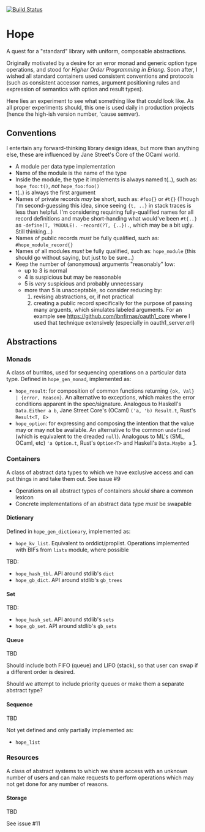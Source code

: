 [![Build Status](https://travis-ci.org/ibnfirnas/hope.svg?branch=master)](https://travis-ci.org/ibnfirnas/hope)

Hope
====

A quest for a "standard" library with uniform, composable abstractions.

Originally motivated by a desire for an error monad and generic option type
operations, and stood for _Higher Order Programming in Erlang_. Soon after, I
wished all standard containers used consistent conventions and protocols (such
as consistent accessor names, argument positioning rules and expression of
semantics with option and result types).

Here lies an experiment to see what something like that could look like. As all
proper experiments should, this one is used daily in production projects (hence
the high-ish version number, 'cause semver).


Conventions
-----------

I entertain any forward-thinking library design ideas, but more than anything
else, these are influenced by Jane Street's Core of the OCaml world.

- A module per data type implementation
- Name of the module is the name of the type
- Inside the module, the type it implements is always named t(..), such as:
  `hope_foo:t()`, _not_ `hope_foo:foo()`
- t(..) is always the first argument
- Names of private records _may_ be short, such as: `#foo{}` or `#t{}` (Though
  I'm second-guessing this idea, since seeing `{t, ..}` in stack traces is less
  than helpful. I'm considering requiring fully-qualified names for all record
  definitions and maybe short-handing what would've been `#t{..}` as
  `-define(T, ?MODULE). -record(?T, {..}).`, which may be a bit ugly. Still
  thinking...)
- Names of public records _must_ be fully qualified, such as: `#hope_module_record{}`
- Names of all modules _must_ be fully qualified, such as: `hope_module` (this
  should go without saying, but just to be sure...)
- Keep the number of (anonymous) arguments "reasonably" low:
    + up to 3 is normal
    + 4 is suspicious but may be reasonable
    + 5 is _very_ suspicious and probably unnecessary
    + more than 5 is unacceptable, so consider reducing by:
        1. revising abstractions, or, if not practical
        2. creating a public record specifically for the purpose of passing
           many arguents, which simulates labeled arguments. For an example see
           https://github.com/ibnfirnas/oauth1_core where I used that technique
           extensively (especially in oauth1_server.erl)


Abstractions
------------

### Monads

A class of burritos, used for sequencing operations on a particular data type.
Defined in `hope_gen_monad`, implemented as:

- `hope_result`: for composition of common functions returning
  `{ok, Val} | {error, Reason}`. An alternative to exceptions, which makes the
  error conditions apparent in the spec/signature. Analogous to Haskell's
  `Data.Either a b`, Jane Street Core's (OCaml) `('a, 'b) Result.t`, Rust's
  `Result<T, E>`
- `hope_option`: for expressing and composing the intention that the value may
  or may not be available. An alternative to the common `undefined` (which is
  equivalent to the dreaded `null`). Analogous to ML's (SML, OCaml, etc)
  `'a Option.t`, Rust's `Option<T>` and Haskell's `Data.Maybe a` [1].


### Containers

A class of abstract data types to which we have exclusive access and can put
things in and take them out. See issue #9

- Operations on all abstract types of containers _should_ share a common lexicon
- Concrete implementations of an abstract data type _must_ be swapable

#### Dictionary

Defined in `hope_gen_dictionary`, implemented as:

- `hope_kv_list`. Equivalent to orddict/proplist. Operations implemented with
  BIFs from `lists` module, where possible

TBD:
- `hope_hash_tbl`. API around stdlib's `dict`
- `hope_gb_dict`. API around stdlib's `gb_trees`

#### Set

TBD:
- `hope_hash_set`. API around stdlib's `sets`
- `hope_gb_set`. API around stdlib's `gb_sets`

#### Queue

TBD

Should include both FIFO (queue) and LIFO (stack), so that user can swap if a
different order is desired.

Should we attempt to include priority queues or make them a separate abstract
type?

#### Sequence

TBD

Not yet defined and only partially implemented as:

- `hope_list`


### Resources

A class of abstract systems to which we share access with an unknown number of
users and can make requests to perform operations which may not get done for
any number of reasons.

#### Storage

TBD

See issue #11


[1]: http://en.wikipedia.org/wiki/Option_type
